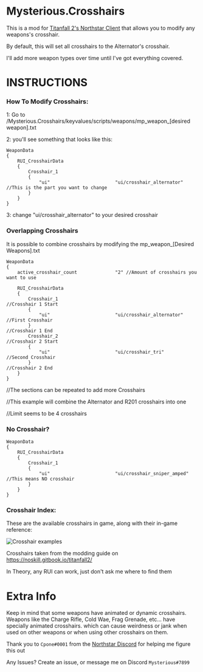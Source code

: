 # Mysterious.Crosshairs

This is a mod for [Titanfall 2's Northstar Client](https://northstar.tf) that allows you to modify any weapons's crosshair.

By default, this will set all crosshairs to the Alternator's crosshair.

I'll add more weapon types over time until I've got everything covered.

# INSTRUCTIONS

### How To Modify Crosshairs:

1: Go to /Mysterious.Crosshairs/keyvalues/scripts/weapons/mp_weapon_[desired weapon].txt

2: you'll see something that looks like this:

    WeaponData
    {   
        RUI_CrosshairData
        {
            Crosshair_1 
            {
                "ui"                        "ui/crosshair_alternator" //This is the part you want to change
            }
        }
    }

3: change "ui/crosshair_alternator" to your desired crosshair



### Overlapping Crosshairs

It is possible to combine crosshairs by modifying the mp_weapon_[Desired Weapons].txt 

    WeaponData
    {
        active_crosshair_count              "2" //Amount of crosshairs you want to use

        RUI_CrosshairData
        {
            Crosshair_1                                                                     //Crosshair 1 Start
            {
                "ui"                        "ui/crosshair_alternator"   //First Crosshair
            }                                                                               //Crosshair 1 End
            Crosshair_2                                                                     //Crosshair 2 Start
            {
                "ui"                        "ui/crosshair_tri"          //Second Crosshair
            }                                                                               //Crosshair 2 End
        }
    }


//The sections can be repeated to add more Crosshairs

//This example will combine the Alternator and R201 crosshairs into one

//Limit seems to be 4 crosshairs



### No Crosshair?

    WeaponData
    {   
        RUI_CrosshairData
        {
            Crosshair_1 
            {
                "ui"                        "ui/crosshair_sniper_amped" //This means NO crosshair
            }
        }
    }

### Crosshair Index:

These are the available crosshairs in game, along with their in-game reference:

![Crosshair examples][crosshairs]

Crosshairs taken from the modding guide on https://noskill.gitbook.io/titanfall2/

In Theory, any RUI can work, just don't ask me where to find them



# Extra Info

Keep in mind that some weapons have animated or dynamic crosshairs.
Weapons like the Charge Rifle, Cold Wae, Frag Grenade, etc... have specially animated crosshairs. which can cause weirdness or jank when used on other weapons or when using other crosshairs on them.

Thank you to `Cpone#0001` from the [Northstar Discord](https://northstar.tf/discord) for helping me figure this out

Any Issues? Create an issue, or message me on Discord `Mysterious#7899`


[//]: # ([crosshairs]: https://github.com/MysteriousRSA/Custom.Crosshairs/raw/master/assets/crosshairs.png "Crosshair examples")
[crosshairs]: https://github.com/Riccorbypro/Custom.Crosshairs/raw/master/assets/crosshairs.png "Crosshair examples"
